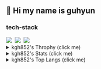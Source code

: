 ## 👋 Hi my name is guhyun
<h3> 
  tech-stack
</h3>

<div>
  <img src="https://img.shields.io/badge/react-20232a.svg?style=for-the-badge&logo=react&logoColor=61DAFB" />&nbsp
  <img src="https://img.shields.io/badge/javascript-F7DF1E.svg?style=for-the-badge&logo=javascript&logoColor=20232a" />&nbsp
  <img src="https://img.shields.io/badge/html5-E34F26.svg?style=for-the-badge&logo=html5&logoColor=white" />&nbsp
</div>

<details>
  
  <summary>kgh852's Throphy (click me) </summary>
  [![trophy](https://github-profile-trophy.vercel.app/?username=kgh852)]()
  
</details>

<details>
  
  <summary>kgh852's Stats (click me) </summary>
  [![Anurag's GitHub stats](https://github-readme-stats.vercel.app/api?username=kgh852)]()
  
</details>

<details>
  
  <summary>kgh852's Top Langs (click me) </summary>
  [![Top Langs](https://github-readme-stats.vercel.app/api/top-langs/?username=kgh852)]()
  
</details>

